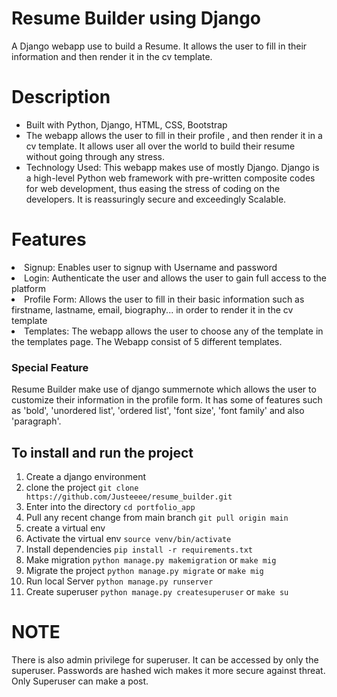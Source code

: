 # Resume Builder using Django
A Django webapp use to build a Resume. It allows the user to fill in their information and then render it in the cv template.
# Description
<ul>
<li>Built with Python, Django, HTML, CSS, Bootstrap</li>
<li>The webapp allows the user to fill in their profile , and then render it in a cv template. It allows user all over the world to build their resume without going through any stress.</li>
<li>Technology Used: This webapp makes use of mostly Django. Django is a high-level Python web framework with pre-written composite codes for web development, thus easing the stress of coding on the developers. It is reassuringly secure and exceedingly Scalable.</li>
</ul>

# Features
<li>Signup: Enables user to signup with Username and password</li>
<li>Login: Authenticate the user and allows the user to gain full access to the platform </li>
<li>Profile Form: Allows the user to fill in their basic information such as firstname, lastname, email, biography... in order to render it in the cv template</li>
<li>Templates: The webapp allows the user to choose any of the template in the templates page. The Webapp consist of 5 different templates. </li>

### Special Feature
Resume Builder make use of django summernote which allows the user to customize their information in the profile form. It has some of features such as 'bold', 'unordered list', 'ordered list', 'font size', 'font family' and also 'paragraph'.

## To install and run the project
1. Create a django environment 
2. clone the project             ```git clone https://github.com/Justeeee/resume_builder.git``` 
3.  Enter into the directory         ```cd portfolio_app```
4.  Pull any recent change from main branch     ```git pull origin main```
5.  create a virtual env 
6. Activate the virtual env   ```source venv/bin/activate```
7. Install dependencies  ```pip install -r requirements.txt```
8. Make migration    ```python manage.py makemigration``` or ```make mig```
9. Migrate the project   ```python manage.py migrate``` or ```make mig```
10. Run local Server  ```python manage.py runserver```
11. Create superuser ```python manage.py createsuperuser``` or ```make su```
# NOTE
There is also admin privilege for superuser. It can be accessed by only the superuser. Passwords are hashed wich makes it more secure against threat. Only Superuser can make a post.

